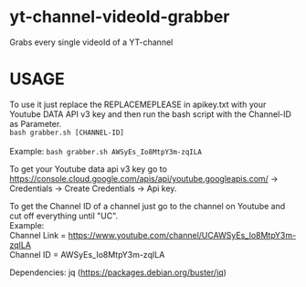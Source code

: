 # yt-channel-videoId-grabber
Grabs every single videoId of a YT-channel

# USAGE
To use it just replace the REPLACEMEPLEASE in apikey.txt with your Youtube DATA API v3 key and then run the bash script with the Channel-ID as Parameter.
</br>`bash grabber.sh [CHANNEL-ID]`</br></br>Example: `bash grabber.sh AWSyEs_Io8MtpY3m-zqILA`

To get your Youtube data api v3 key go to https://console.cloud.google.com/apis/api/youtube.googleapis.com/ -> Credentials -> Create Credentials -> Api key.

To get the Channel ID of a channel just go to the channel on Youtube and cut off everything until "UC".
</br>Example:</br>Channel Link = https://www.youtube.com/channel/UCAWSyEs_Io8MtpY3m-zqILA </br>Channel ID = AWSyEs_Io8MtpY3m-zqILA



Dependencies: jq (https://packages.debian.org/buster/jq)
